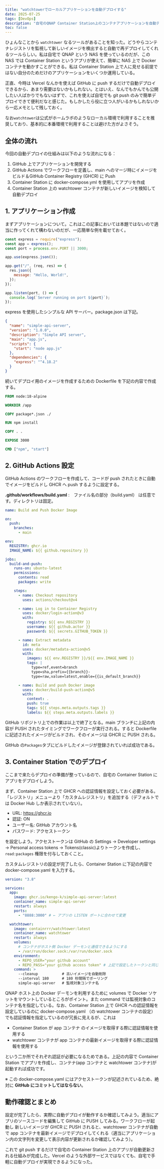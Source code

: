 ```yaml
---
title: "watchtowerでローカルアプリケーションを自動デプロイする"
date: 2025-07-25
tags: [DevOps]
description: "自宅のQNAP Container Station上のコンテナアプリケーションを自動デプロイするためのメモです"
toc: false
---
```


ひょんなことから `watchtower` なるツールがあることを知った。どうやらコンテナレジストリを監視して新しいイメージを検出すると自動で再デプロイしてくれるツールらしい。私は自宅で QNAP という NAS を使っているのだが、この NAS では Container Station というアプリが使えて、簡単に NAS 上で Docker コンテナを動かすことができる。私は Container Station 上で人に見せる前提ではない自分のためだけのアプリケーションをいくつか運用している。

正直、今時は Vercel なんかを使えば GitHub に push するだけで自動デプロイできるから、あまり需要はないかもしれない。とはいえ、なんでもかんでも公開したい人ばかりでもないはずで、これを使えば自宅でも git push のみで簡単デプロイできて便利だなと感じた。もしかしたら役に立つ人がいるかもしれないから一応メモとして残しておく。

なお`watchtower`は公式がホームラボのようなローカル環境で利用することを推奨しており、基本的に本番環境で利用することは避けた方がよさそう。

## 全体の流れ

今回の自動デプロイの仕組みは以下のような流れになる：

1. GitHub 上でアプリケーションを開発する
2. GitHub Actions でワークフローを定義し、main へのマージ時にイメージをビルド＆GitHub Container Registry (GHCR) に Push
3. Container Station に docker-compose.yml を使用してアプリを作成
4. Container Station 上の watchtower コンテナが新しいイメージを検知して自動デプロイ

## 1. アプリケーション作成

まずアプリケーションについて。これはこの記事においては本題ではないので適当に作ってくれて構わないのだが、一応簡単な例を載せておく。

```js
const express = require("express");
const app = express();
const port = process.env.PORT || 3000;

app.use(express.json());

app.get("/", (req, res) => {
  res.json({
    message: "Hello, World!",
  });
});

app.listen(port, () => {
  console.log(`Server running on port ${port}`);
});
```

express を使用したシンプルな API サーバー。package.json は下記。

```json
{
  "name": "simple-api-server",
  "version": "1.0.0",
  "description": "Simple API server",
  "main": "app.js",
  "scripts": {
    "start": "node app.js"
  },
  "dependencies": {
    "express": "^4.18.2"
  }
}
```

続いてデプロイ用のイメージを作成するための Dockerfile を下記の内容で作成する。

```Dockerfile
FROM node:18-alpine

WORKDIR /app

COPY package*.json ./

RUN npm install

COPY . .

EXPOSE 3000

CMD ["npm", "start"]
```

## 2. GitHub Actions 設定

GitHub Actions のワークフローを作成して、コードが push されたときに自動でイメージをビルドし GHCR へ push するように設定する。

**.github/workflows/build.yaml** :　ファイル名の部分（build.yaml） は任意です。ディレクトリは固定。

```yaml
name: Build and Push Docker Image

on:
  push:
    branches:
      - main

env:
  REGISTRY: ghcr.io
  IMAGE_NAME: ${{ github.repository }}

jobs:
  build-and-push:
    runs-on: ubuntu-latest
    permissions:
      contents: read
      packages: write

    steps:
      - name: Checkout repository
        uses: actions/checkout@v4

      - name: Log in to Container Registry
        uses: docker/login-action@v3
        with:
          registry: ${{ env.REGISTRY }}
          username: ${{ github.actor }}
          password: ${{ secrets.GITHUB_TOKEN }}

      - name: Extract metadata
        id: meta
        uses: docker/metadata-action@v5
        with:
          images: ${{ env.REGISTRY }}/${{ env.IMAGE_NAME }}
          tags: |
            type=ref,event=branch
            type=sha,prefix={{branch}}-
            type=raw,value=latest,enable={{is_default_branch}}

      - name: Build and push Docker image
        uses: docker/build-push-action@v5
        with:
          context: .
          push: true
          tags: ${{ steps.meta.outputs.tags }}
          labels: ${{ steps.meta.outputs.labels }}
```

GitHub リポジトリ上での作業は以上で終了となる。main ブランチに上記の内容が PUSH されたタイミングでワークフローが実行される。すると Dockerfile に記述されたイメージがビルドされ、そのイメージは GHCR に PUSH される。

GitHub の`Packages`タブにビルドしたイメージが登録されていれば成功である。

## 3. Container Station でのデプロイ

ここまで来たらデプロイの準備が整っているので、自宅の Container Station にアプリをデプロイしよう。

まず、Container Station 上で GHCR への認証情報を設定しておく必要がある。「レジストリ」メニューより「カスタムレジストリ」を追加する（デフォルトでは Docker Hub しか表示されていない）。

- URL: https://ghcr.io
- 認証: ON
- ユーザー名: GitHub アカウント名
- パスワード: アクセストークン

を設定しよう。アクセストークンは GitHub の Settings → Developer settings → Personal access tokens → Tokens(classic)よりトークンを作成し、 `read:packages` 権限を付与しておくこと。

カスタムレジストリの設定が完了したら、Container Station に下記の内容で docker-compose.yaml を入力する。

```yaml
version: "3.8"

services:
  app:
    image: ghcr.io/kengo-k/simple-api-server:latest
    container_name: simple-api-server
    restart: always
    ports:
      - "8888:3000" # ← アプリの LISTEN ポートに合わせて変更

  watchtower:
    image: containrrr/watchtower:latest
    container_name: watchtower
    restart: always
    volumes:
      # コンテナがホスト側 Docker デーモンと通信できるようにする
      - /var/run/docker.sock:/var/run/docker.sock
    environment:
      - REPO_USER="your github account"
      - REPO_PASS="your github access token" # 上記で設定したトークンと同じトークンを設定
    command: >
      --cleanup           # 古いイメージを自動削除
      --interval 180      # 180 秒間隔でポーリング
      simple-api-server   # 監視対象コンテナ名
```

QNAP ホスト上の Docker デーモンを利用するために volumes で Docker ソケットをマウントしているところがポイント。また command では監視対象のコンテナ名を指定している。なお、Container Station 上で GHCR への認証情報を設定しているのに docker-compose.yaml （の watchtower コンテナの設定）でも認証情報を指定しているのが冗長に見えるが、これは

- Container Station が app コンテナ のイメージを取得する際に認証情報を使用する
- watchtower コンテナが app コンテナの最新イメージを取得する際に認証情報を使用する

という二か所でそれぞれ認証が必要になるためである。上記の内容で Container Station でアプリを作成し、コンテナ(app コンテナと watchtower コンテナ)が起動すれば成功です。

※ この docker-compose.yaml にはアクセストークンが記述されているため、絶対に **GitHub にコミットしてはならない**。

## 動作確認とまとめ

設定が完了したら、実際に自動デプロイが動作するか確認してみよう。適当にアプリのソースコードを編集して GitHub に PUSH してみる。ワークフローが起動し 新しいイメージが GHCR に PUSH されると、watchtower コンテナが自動で app コンテナを最新イメージでデプロイしてくれる（適当にアプリケーション内の文字列を変更して表示内容が更新されるか確認してみよう）。

これで git push するだけで自宅の Container Station 上のアプリが自動更新される仕組みが完成した。Vercel のような外部サービスではなくても、自宅で手軽に自動デプロイが実現できるようになった。
